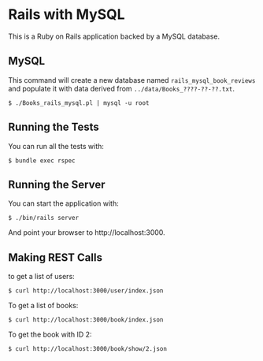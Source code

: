 # Rails with MySQL

This is a Ruby on Rails application backed by a MySQL database.

## MySQL

This command will create a new database named `rails_mysql_book_reviews` and
populate it with data derived from `../data/Books_????-??-??.txt`.

    $ ./Books_rails_mysql.pl | mysql -u root

## Running the Tests

You can run all the tests with:

    $ bundle exec rspec

## Running the Server

You can start the application with:

    $ ./bin/rails server

And point your browser to http://localhost:3000.

## Making REST Calls

to get a list of users:

    $ curl http://localhost:3000/user/index.json

To get a list of books:

    $ curl http://localhost:3000/book/index.json

To get the book with ID 2:

    $ curl http://localhost:3000/book/show/2.json
